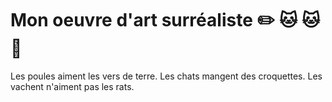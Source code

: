 # Mon oeuvre d'art surréaliste :pencil2: :cat: :cat: :koala:
Les poules aiment les vers de terre.
Les chats mangent des croquettes.
Les vachent n'aiment pas les rats.
